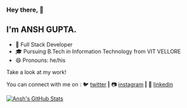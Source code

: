 ### Hey there, 👋

## I'm ANSH GUPTA. 



- 🔭 Full Stack Developer
- 🎓 Pursuing B.Tech in Information Technology from VIT VELLORE
- 😄 Pronouns: he/his

Take a look at my work!

You can connect with me on :
🐦 [twitter][twitter] **|** 
📷 [instagram][instagram] **|** 
👔 [linkedin][linkedin]

[twitter]: https://twitter.com/i_ansh_gupta_ 
[instagram]: https://instagram.com/i_ansh_gupta_
[linkedin]: https://www.linkedin.com/in/ansh-gupta-369ba4185/

<a href="https://github.com/ansh-create">
 <img align="center" src="https://github-readme-stats.vercel.app/api?username=ansh-create&show_icons=true&theme=light&line_height=27" alt="Ansh's GitHub Stats"/>
</a>
